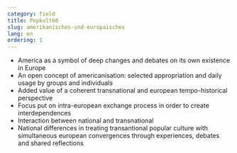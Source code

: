 ```yaml
---
category: field
title: Popkult60
slug: amerikanisches-und-europaisches
lang: en
ordering: 1
---
```

- America as a symbol of deep changes and debates on its own existence in Europe
- An open concept of americanisation: selected appropriation and daily usage by groups and individuals
- Added value of a coherent transnational and european tempo-historical perspective
- Focus put on intra-european exchange process in order to create interdependences
- Interaction between national and transnational
- National differences in treating transantional popular culture with simultaneous european convergences through experiences, debates and shared reflections
